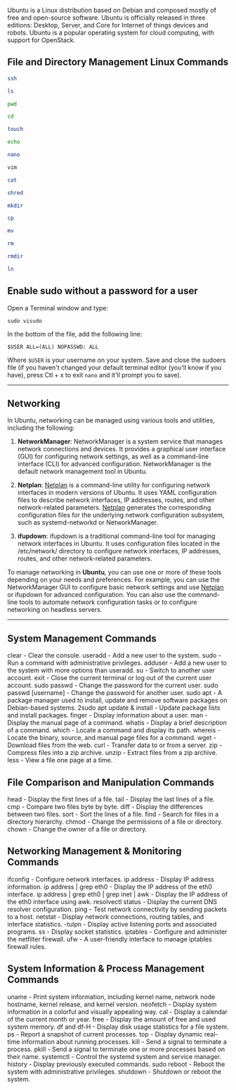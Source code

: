 Ubuntu is a Linux distribution based on Debian and composed mostly of free and open-source software. Ubuntu is officially released in three editions: Desktop, Server, and Core for Internet of things devices and robots. Ubuntu is a popular operating system for cloud computing, with support for OpenStack.


## File and Directory Management Linux Commands


``` bash
ssh
```

``` bash
ls
```
 
``` bash
pwd
```
 		
``` bash
cd
```

``` bash
touch
```
 
``` bash
echo
```

``` bash
nano
```

``` bash
vim
```

``` bash
cat
```

``` bash
shred
```

``` bash
mkdir
```
 
``` bash
cp
```
 
``` bash
mv
```
 
``` bash
rm
```

``` bash
rmdir
```
``` bash
ln
```
## Enable sudo without a password for a user

Open a Terminal window and type:

```
sudo visudo
```

In the bottom of the file, add the following line:

```
$USER ALL=(ALL) NOPASSWD: ALL
```
Where `$USER` is your username on your system. Save and close the sudoers file (if you haven't changed your default terminal editor (you'll know if you have), press Ctl + x to exit `nano` and it'll prompt you to save).

---
## Networking

In Ubuntu, networking can be managed using various tools and utilities, including the following:

1. **NetworkManager**: NetworkManager is a system service that manages network connections and devices. It provides a graphical user interface (GUI) for configuring network settings, as well as a command-line interface (CLI) for advanced configuration. NetworkManager is the default network management tool in Ubuntu.

2. **Netplan**: [Netplan](../netplan) is a command-line utility for configuring network interfaces in modern versions of Ubuntu. It uses YAML configuration files to describe network interfaces, IP addresses, routes, and other network-related parameters. [Netplan](../netplan) generates the corresponding configuration files for the underlying network configuration subsystem, such as systemd-networkd or NetworkManager.

3. **ifupdown**: ifupdown is a traditional command-line tool for managing network interfaces in Ubuntu. It uses configuration files located in the ﻿/etc/network/ directory to configure network interfaces, IP addresses, routes, and other network-related parameters.

To manage networking in **Ubuntu**, you can use one or more of these tools depending on your needs and preferences. For example, you can use the NetworkManager GUI to configure basic network settings and use [Netplan](../netplan) or ifupdown for advanced configuration. You can also use the command-line tools to automate network configuration tasks or to configure networking on headless servers.

---



## System Management Commands

clear - Clear the console.
useradd - Add a new user to the system.
sudo - Run a command with administrative privileges.
adduser - Add a new user to the system with more options than useradd.
su - Switch to another user account.
exit - Close the current terminal or log out of the current user account.
sudo passwd - Change the password for the current user.
sudo passwd [username] - Change the password for another user.
sudo apt - A package manager used to install, update and remove software packages on Debian-based systems.
2sudo apt update & install - Update package lists and install packages.
finger - Display information about a user.
man - Display the manual page of a command.
whatis - Display a brief description of a command.
which - Locate a command and display its path.
whereis - Locate the binary, source, and manual page files for a command.
wget - Download files from the web.
curl - Transfer data to or from a server.
zip - Compress files into a zip archive.
unzip - Extract files from a zip archive.
less - View a file one page at a time.
## File Comparison and Manipulation Commands
head - Display the first lines of a file.
tail - Display the last lines of a file.
cmp - Compare two files byte by byte.
diff - Display the differences between two files.
sort - Sort the lines of a file.
find - Search for files in a directory hierarchy.
chmod - Change the permissions of a file or directory.
chown - Change the owner of a file or directory.
## Networking Management & Monitoring Commands
ifconfig - Configure network interfaces.
ip address - Display IP address information.
ip address | grep eth0 - Display the IP address of the eth0 interface.
ip address | grep eth0 | grep inet | awk - Display the IP address of the eth0 interface using awk.
resolvectl status - Display the current DNS resolver configuration.
ping - Test network connectivity by sending packets to a host.
netstat - Display network connections, routing tables, and interface statistics.
-tulpn - Display active listening ports and associated programs.
ss - Display socket statistics.
iptables - Configure and administer the netfilter firewall.
ufw - A user-friendly interface to manage iptables firewall rules.
## System Information & Process Management Commands
uname - Print system information, including kernel name, network node hostname, kernel release, and kernel version.
neofetch - Display system information in a colorful and visually appealing way.
cal - Display a calendar of the current month or year.
free - Display the amount of free and used system memory.
df and df-H - Display disk usage statistics for a file system.
ps - Report a snapshot of current processes.
top - Display dynamic real-time information about running processes.
kill - Send a signal to terminate a process.
pkill - Send a signal to terminate one or more processes based on their name.
systemctl - Control the systemd system and service manager.
history - Display previously executed commands.
sudo reboot - Reboot the system with administrative privileges.
shutdown - Shutdown or reboot the system.